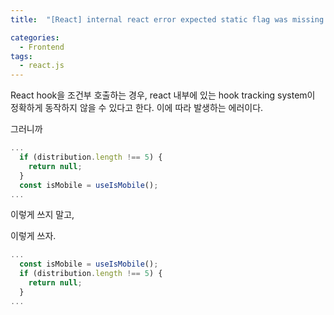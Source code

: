 ```yaml
---
title:  "[React] internal react error expected static flag was missing please notify the react team"

categories:
  - Frontend
tags:
  - react.js
---
```


React hook을 조건부 호출하는 경우, react 내부에 있는 hook tracking system이 정확하게 동작하지 않을 수 있다고 한다. 이에 따라 발생하는 에러이다.

그러니까

```jsx
...
  if (distribution.length !== 5) {
    return null;
  }
  const isMobile = useIsMobile();
...
```

이렇게 쓰지 말고,

이렇게 쓰자.

```jsx
...
  const isMobile = useIsMobile();
  if (distribution.length !== 5) {
    return null;
  }
...
```